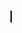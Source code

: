 <html>
  <head>
    <style>
      canvas {
        border: 1px solid black;
      }
    </style>
  </head>
  <body>
    <canvas id="myCanvas" width="400" height="400"></canvas>
    <script>
      window.onload = function() {
        // Get the canvas element and its context
        var canvas = document.getElementById("myCanvas");
        var ctx = canvas.getContext("2d");
        // Set the initial position of the ball
        var x = canvas.width / 2;
        var y = canvas.height / 2;
        // Set the initial velocity and acceleration
        var velocityY = 0;
        var accelerationY = 0.2; // Adjust this value to change gravity strength
        var velocityX = 0;
        var accelerationX = 0.2; // Adjust this value to change horizontal movement speed
        var radius = 20;
        // Add event listeners for keydown and keyup events
        var keys = {};
        document.addEventListener("keydown", function(event) {
          keys[event.key] = true;
        });
        document.addEventListener("keyup", function(event) {
          keys[event.key] = false;
        });
        function drawBall() {
          // Clear the canvas
          ctx.clearRect(0, 0, canvas.width, canvas.height);
          // Update the ball's position and velocity
          velocityY += accelerationY;
          y += velocityY;
          // Check if the ball reaches or crosses the bottom of the canvas
          if (y + radius > canvas.height) {
            y = canvas.height - radius; // Set the position to the bottom of the canvas
            velocityY *= -1; // Reverse the vertical velocity (bounce)
          }
          // Move the ball left or right based on the key pressed
          if (keys['a']) {
            velocityX = -3; // Adjust this value to change the leftward movement speed
          } else if (keys['d']) {
            velocityX = 3; // Adjust this value to change the rightward movement speed
          } else {
            velocityX = 0;
          }
          x += velocityX;
          // Check if the ball collides with the left wall
          if (x - radius < 0) {
            x = radius; // Set the position to the left wall
            velocityX *= -1; // Reverse the horizontal velocity (bounce)
          }
          // Check if the ball collides with the right wall
          if (x + radius > canvas.width) {
            x = canvas.width - radius; // Set the position to the right wall
            velocityX *= -1; // Reverse the horizontal velocity (bounce)
          }
          // Draw the ball
          ctx.beginPath();
          ctx.arc(x, y, radius, 0, Math.PI * 2);
          ctx.fillStyle = "white";
          ctx.fill();
          ctx.closePath();
          // Call the drawBall function repeatedly
          requestAnimationFrame(drawBall);
        }
        // Start the animation
        drawBall();
      };
    </script>
  </body>
</html>